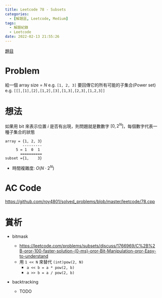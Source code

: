 ```yaml
---
title: Leetcode 78 - Subsets
categories:
  - [解題區, Leetcode, Medium]
tags:
  - 解題紀錄
  - Leetcode
date: 2022-02-13 21:55:26
---
```


[題目](https://leetcode.com/problems/subsets/)

# Problem

給一個 array size = $N$ e.g. `[1, 2, 3]` 要回傳它的所有可能的子集合(Power set) e.g. `[[],[1],[2],[1,2],[3],[1,3],[2,3],[1,2,3]]`

# 想法

如果用 bit 來表示位置 $i$ 是否有出現，則問題就是數數字 $[0, 2^N]$，每個數字代表一種子集合的狀態

```
array = {1, 2, 3}
        ---------
     5 = 1  0  1
       ==========
subset ={1,    3}
```

- 時間複雜度: $O(N\cdot 2^N)$

# AC Code

<https://github.com/roy4801/solved_problems/blob/master/leetcode/78.cpp>

# 賞析

- bitmask
  - <https://leetcode.com/problems/subsets/discuss/1766969/C%2B%2B-oror-100-faster-solution-(0-ms)-oror-Bit-Manipulation-oror-Easy-to-understand>
  - 用 `1 << N` 來替代 `(int)pow(2, N)`
    - `a << b = a * pow(2, b)`
    - `a >> b = a / pow(2, b)`

- backtracking
  - TODO
